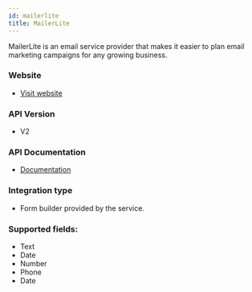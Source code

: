 ```yaml
---
id: mailerlite
title: MailerLite
---
```


MailerLite is an email service provider that makes it easier to plan email marketing campaigns for any growing business.

### Website

* [Visit website](https://www.mailerlite.com/)

### API Version

* V2

### API Documentation

* [Documentation](https://developers.mailerlite.com/docs)

### Integration type

* Form builder provided by the service.

### Supported fields:
* Text
* Date
* Number
* Phone
* Date

